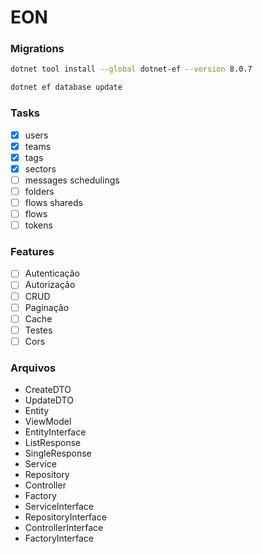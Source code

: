 # EON

### Migrations

```bash
dotnet tool install --global dotnet-ef --version 8.0.7
```

```bash
dotnet ef database update
```

### Tasks

- [X] users
- [X] teams
- [X] tags
- [X] sectors
- [ ] messages schedulings
- [ ] folders
- [ ] flows shareds
- [ ] flows
- [ ] tokens

### Features

- [ ] Autenticação
- [ ] Autorização
- [ ] CRUD
- [ ] Paginação
- [ ] Cache
- [ ] Testes
- [ ] Cors

### Arquivos

- CreateDTO
- UpdateDTO
- Entity
- ViewModel
- EntityInterface
- ListResponse
- SingleResponse
- Service
- Repository
- Controller
- Factory
- ServiceInterface
- RepositoryInterface
- ControllerInterface
- FactoryInterface

